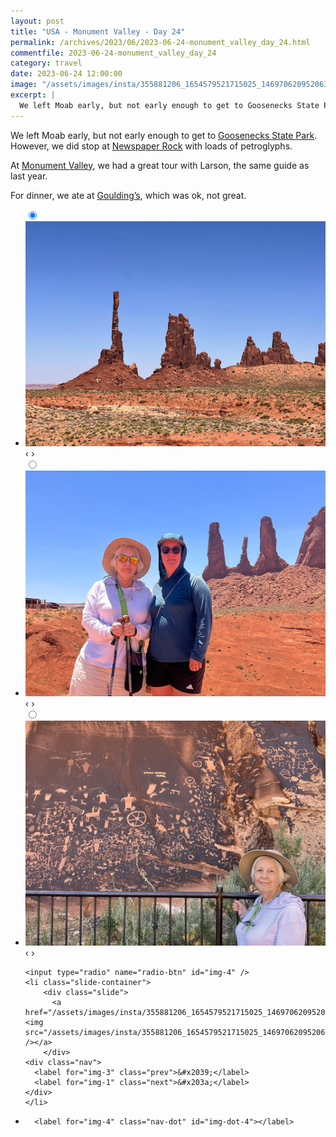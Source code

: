 ```yaml
---
layout: post
title: "USA - Monument Valley - Day 24"
permalink: /archives/2023/06/2023-06-24-monument_valley_day_24.html
commentfile: 2023-06-24-monument_valley_day_24
category: travel
date: 2023-06-24 12:00:00
image: "/assets/images/insta/355881206_1654579521715025_1469706209520630881_n_17999054443925241.jpg"
excerpt: |
  We left Moab early, but not early enough to get to Goosenecks State Park.
---
```


We left Moab early, but not early enough to get to [Goosenecks State Park](https://maps.app.goo.gl/vaXZLPzLkvvmGHHF9). However, we did stop at [Newspaper Rock](https://maps.app.goo.gl/QSKssfZHUrZjUPS8A) with loads of petroglyphs.

At [Monument Valley](https://maps.app.goo.gl/khtPSF81iDeQmgPk6), we had a great tour with Larson, the same guide as last year.

For dinner, we ate at [Goulding’s](https://maps.app.goo.gl/wrV1jzh4pAF4Rx5TA), which was ok, not great.

<ul class="slides">
    <input type="radio" name="radio-btn" id="img-1" checked="checked" />
    <li class="slide-container">
        <div class="slide">
          <a href="/assets/images/insta/354640296_964853521500940_3946817736453300062_n_17973851357373872.jpg"><img src="/assets/images/insta/354640296_964853521500940_3946817736453300062_n_17973851357373872.jpg" /></a>
        </div>
    <div class="nav">
      <label for="img-4" class="prev">&#x2039;</label>
      <label for="img-2" class="next">&#x203a;</label>
    </div>
    </li>
        <input type="radio" name="radio-btn" id="img-2"  />
    <li class="slide-container">
        <div class="slide">
          <a href="/assets/images/insta/355441199_649831739993757_6262868755608637559_n_17881809356889813.jpg"><img src="/assets/images/insta/355441199_649831739993757_6262868755608637559_n_17881809356889813.jpg" /></a>
        </div>
    <div class="nav">
      <label for="img-1" class="prev">&#x2039;</label>
      <label for="img-3" class="next">&#x203a;</label>
    </div>
    </li>
        <input type="radio" name="radio-btn" id="img-3"  />
    <li class="slide-container">
        <div class="slide">
          <a href="/assets/images/insta/355865601_280858104473896_6677345810561229642_n_17972298770240833.jpg"><img src="/assets/images/insta/355865601_280858104473896_6677345810561229642_n_17972298770240833.jpg" /></a>
        </div>
    <div class="nav">
      <label for="img-2" class="prev">&#x2039;</label>
      <label for="img-4" class="next">&#x203a;</label>
    </div>
    </li>
    
    <input type="radio" name="radio-btn" id="img-4" />
    <li class="slide-container">
        <div class="slide">
          <a href="/assets/images/insta/355881206_1654579521715025_1469706209520630881_n_17999054443925241.jpg"><img src="/assets/images/insta/355881206_1654579521715025_1469706209520630881_n_17999054443925241.jpg" /></a>
        </div>
    <div class="nav">
      <label for="img-3" class="prev">&#x2039;</label>
      <label for="img-1" class="next">&#x203a;</label>
    </div>
    </li>
			
<li class="nav-dots">
      <label for="img-1" class="nav-dot" id="img-dot-1"></label>
      <label for="img-2" class="nav-dot" id="img-dot-2"></label>
      <label for="img-3" class="nav-dot" id="img-dot-3"></label>

      <label for="img-4" class="nav-dot" id="img-dot-4"></label>

</li>
</ul>
